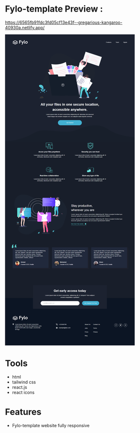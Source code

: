 # Fylo-template Preview :

https://6565fb91fdc3fd05cf13e43f--gregarious-kangaroo-40930a.netlify.app/

<img src="./image.png"> <br>

# Tools

- html <br>
- tailwind css <br>
- react.js <br>
- react icons <br>

# Features

- Fylo-template website fully responsive<br>
